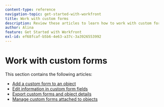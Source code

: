 ```yaml
---
content-type: reference
navigation-topic: get-started-with-workfront
title: Work with custom forms
description: Review these articles to learn how to work with custom forms in Adobe Workfront.
author: Alina
feature: Get Started with Workfront
exl-id: ef68fcaf-b5b6-4e63-a37c-3a3926553992
---
```

# Work with custom forms

This section contains the following articles:

* [Add a custom form to an object](../../workfront-basics/work-with-custom-forms/add-a-custom-form-to-an-object.md) 
* [Edit information in custom form fields](../../workfront-basics/work-with-custom-forms/edit-custom-forms.md) 
* [Export custom forms and object details](../../workfront-basics/work-with-custom-forms/export-custom-forms-details.md) 
* [Manage custom forms attached to objects](../../workfront-basics/work-with-custom-forms/manage-custom-forms-attached-to-objects.md)
